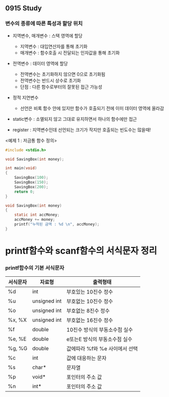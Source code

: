 0915 Study
------

### 변수의 종류에 따른 특성과 할당 위치

* 지역변수, 매개변수 : 스택 영역에 할당
  - 지역변수 : 대입연산자를 통해 초기화
  - 매개변수 : 함수호출 시 전달되는 인자값을 통해 초기화
  
* 전역변수 : 데이터 영역에 할당
  - 전역변수는 초기화하지 않으면 0으로 초기화됨
  - 전역변수는 반드시 상수로 초기화
  - 단점 : 다른 함수로부터의 잘못된 접근 가능성

* 정적 지연변수 
  - 선언은 비록 함수 안에 있지만 함수가 호출되기 전에 이미 데이터 영역에 올라감

* static변수 : 소멸되지 않고 그대로 유지하면서 하나의 함수에만 접근

* register : 지역변수인데 선언되는 크기가 작지만 호출되는 빈도수는 많을때!

<예제 1 : 저금통 함수 정의>
```c
#include <stdio.h>

void SavingBox(int money);

int main(void)
{
    SavingBox(100);
    SavingBox(150);
    SavingBox(200);
    return 0;
}

void SavingBox(int money)
{
    static int accMoney;
    accMoney += money;
    printf("누적된 금액 : %d \n", accMoney);
}
```

# printf함수와 scanf함수의 서식문자 정리

### printf함수의 기본 서식문자

|서식문자|자료형|출력형태|
|------|---|---|
|%d|int|부호있는 10진수 정수|
|%u|unsigned int|부호없는 10진수 정수|
|%o|unsigned int|부호없는 8진수 정수|
|%x, %X|unsigned int|부호없는 16진수 정수|
|%f|double|10진수 방식의 부동소수점 실수|
|%e, %E|double|e또는E 방식의 부동소수점 실수|
|%g, %G|double|값에따라 %f와 %e 사이에서 선택|
|%c|int|값에 대응하는 문자|
|%s|char*|문자열|
|%p|void*|포인터의 주소 값|
|%n|int*|포인터의 주소 값|